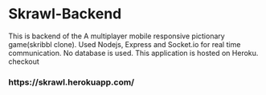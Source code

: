 # Skrawl-Backend

This is backend of the A multiplayer mobile responsive pictionary game(skribbl clone).
Used Nodejs, Express and Socket.io for real time communication.
No database is used.
This application is hosted on Heroku. 
checkout 
<h3>https://skrawl.herokuapp.com/<h3> 
